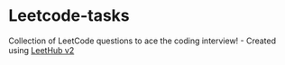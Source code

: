 # Leetcode-tasks
Collection of LeetCode questions to ace the coding interview! - Created using [LeetHub v2](https://github.com/arunbhardwaj/LeetHub-2.0)
